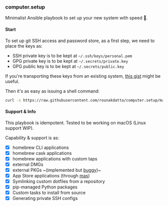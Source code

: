### computer.setup
Minimalist Ansible playbook to set up your new system with speed 🚀.

#### Start
To set up git SSH access and password store, as a first step, we need to place the keys as:
- SSH private key is to be kept at `~/.ssh/keys/personal.pem`
- GPG private key is to be kept at `~/.secrets/private.key`
- GPG public key is to be kept at `~/.secrets/public.key`

If you're transporting these keys from an existing system, [this gist](https://gist.github.com/rounakdatta/e8555f6feab148a2337b05dce50a71e8) might be useful.

Then it's as easy as issuing a shell command:
```bash
curl -s https://raw.githubusercontent.com/rounakdatta/computer.setup/master/start.sh | /bin/bash
```

#### Support & Info
This playbook is idempotent. Tested to be working on macOS (Linux support WIP).

Capability & support is as:
- [x] homebrew CLI applications
- [x] homebrew cask applications
- [x] homebrew applications with custom taps
- [x] external DMGs
- [x] external PKGs ~(implemented but [buggy](https://github.com/rounakdatta/computer.setup/issues/1))~
- [x] App Store applications (through [mas](https://github.com/geerlingguy/ansible-role-mas))
- [x] Symlinking custom dotfiles from a repository
- [x] pip-managed Python packages
- [x] Custom tasks to install from source
- [x] Generating private SSH configs
